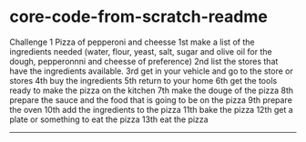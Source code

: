 # core-code-from-scratch-readme
Challenge 1 Pizza of pepperoni and cheesse
1st make a list of the ingredients needed (water, flour, yeast, salt, sugar and olive oil for the dough, pepperonnni and cheesse of preference)
2nd list the stores that have the ingredients available.
3rd get in your vehicle and go to the store or stores
4th buy the ingredients
5th return to your home
6th get the tools ready to make the pizza on the kitchen
7th make the douge of the pizza
8th prepare the sauce and the food that is going to be on the pizza
9th prepare the oven
10th add the ingredients to the pizza
11th bake the pizza
12th get a plate or something to eat the pizza
13th eat the pizza
*************************************************************************************************************************************************************************
